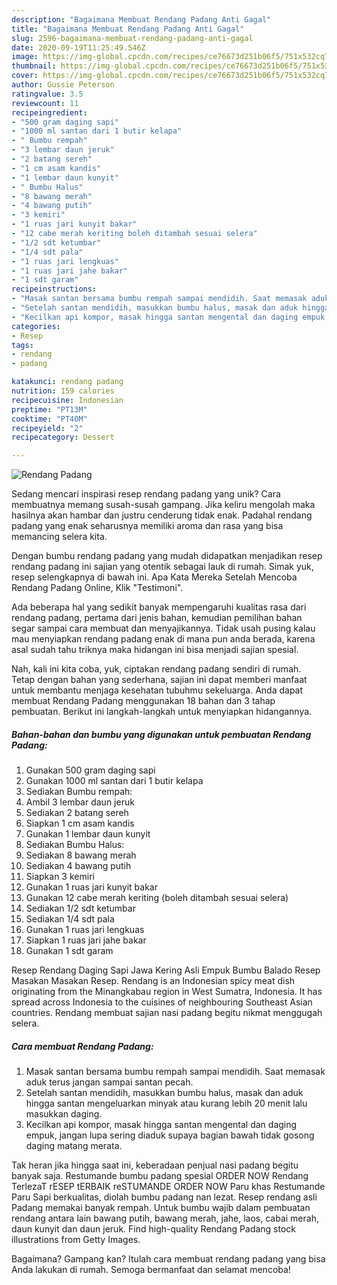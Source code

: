 ```yaml
---
description: "Bagaimana Membuat Rendang Padang Anti Gagal"
title: "Bagaimana Membuat Rendang Padang Anti Gagal"
slug: 2596-bagaimana-membuat-rendang-padang-anti-gagal
date: 2020-09-19T11:25:49.546Z
image: https://img-global.cpcdn.com/recipes/ce76673d251b06f5/751x532cq70/rendang-padang-foto-resep-utama.jpg
thumbnail: https://img-global.cpcdn.com/recipes/ce76673d251b06f5/751x532cq70/rendang-padang-foto-resep-utama.jpg
cover: https://img-global.cpcdn.com/recipes/ce76673d251b06f5/751x532cq70/rendang-padang-foto-resep-utama.jpg
author: Gussie Peterson
ratingvalue: 3.5
reviewcount: 11
recipeingredient:
- "500 gram daging sapi"
- "1000 ml santan dari 1 butir kelapa"
- " Bumbu rempah"
- "3 lembar daun jeruk"
- "2 batang sereh"
- "1 cm asam kandis"
- "1 lembar daun kunyit"
- " Bumbu Halus"
- "8 bawang merah"
- "4 bawang putih"
- "3 kemiri"
- "1 ruas jari kunyit bakar"
- "12 cabe merah keriting boleh ditambah sesuai selera"
- "1/2 sdt ketumbar"
- "1/4 sdt pala"
- "1 ruas jari lengkuas"
- "1 ruas jari jahe bakar"
- "1 sdt garam"
recipeinstructions:
- "Masak santan bersama bumbu rempah sampai mendidih. Saat memasak aduk terus jangan sampai santan pecah."
- "Setelah santan mendidih, masukkan bumbu halus, masak dan aduk hingga santan mengeluarkan minyak atau kurang lebih 20 menit lalu masukkan daging."
- "Kecilkan api kompor, masak hingga santan mengental dan daging empuk, jangan lupa sering diaduk supaya bagian bawah tidak gosong daging matang merata."
categories:
- Resep
tags:
- rendang
- padang

katakunci: rendang padang 
nutrition: 159 calories
recipecuisine: Indonesian
preptime: "PT13M"
cooktime: "PT40M"
recipeyield: "2"
recipecategory: Dessert

---
```



![Rendang Padang](https://img-global.cpcdn.com/recipes/ce76673d251b06f5/751x532cq70/rendang-padang-foto-resep-utama.jpg)

Sedang mencari inspirasi resep rendang padang yang unik? Cara membuatnya memang susah-susah gampang. Jika keliru mengolah maka hasilnya akan hambar dan justru cenderung tidak enak. Padahal rendang padang yang enak seharusnya memiliki aroma dan rasa yang bisa memancing selera kita.

Dengan bumbu rendang padang yang mudah didapatkan menjadikan resep rendang padang ini sajian yang otentik sebagai lauk di rumah. Simak yuk, resep selengkapnya di bawah ini. Apa Kata Mereka Setelah Mencoba Rendang Padang Online, Klik &#34;Testimoni&#34;.

Ada beberapa hal yang sedikit banyak mempengaruhi kualitas rasa dari rendang padang, pertama dari jenis bahan, kemudian pemilihan bahan segar sampai cara membuat dan menyajikannya. Tidak usah pusing kalau mau menyiapkan rendang padang enak di mana pun anda berada, karena asal sudah tahu triknya maka hidangan ini bisa menjadi sajian spesial.


Nah, kali ini kita coba, yuk, ciptakan rendang padang sendiri di rumah. Tetap dengan bahan yang sederhana, sajian ini dapat memberi manfaat untuk membantu menjaga kesehatan tubuhmu sekeluarga. Anda dapat membuat Rendang Padang menggunakan 18 bahan dan 3 tahap pembuatan. Berikut ini langkah-langkah untuk menyiapkan hidangannya.

<!--inarticleads1-->

##### Bahan-bahan dan bumbu yang digunakan untuk pembuatan Rendang Padang:

1. Gunakan 500 gram daging sapi
1. Gunakan 1000 ml santan dari 1 butir kelapa
1. Sediakan  Bumbu rempah:
1. Ambil 3 lembar daun jeruk
1. Sediakan 2 batang sereh
1. Siapkan 1 cm asam kandis
1. Gunakan 1 lembar daun kunyit
1. Sediakan  Bumbu Halus:
1. Sediakan 8 bawang merah
1. Sediakan 4 bawang putih
1. Siapkan 3 kemiri
1. Gunakan 1 ruas jari kunyit bakar
1. Gunakan 12 cabe merah keriting (boleh ditambah sesuai selera)
1. Sediakan 1/2 sdt ketumbar
1. Sediakan 1/4 sdt pala
1. Gunakan 1 ruas jari lengkuas
1. Siapkan 1 ruas jari jahe bakar
1. Gunakan 1 sdt garam


Resep Rendang Daging Sapi Jawa Kering Asli Empuk Bumbu Balado Resep Masakan Masakan Resep. Rendang is an Indonesian spicy meat dish originating from the Minangkabau region in West Sumatra, Indonesia. It has spread across Indonesia to the cuisines of neighbouring Southeast Asian countries. Rendang membuat sajian nasi padang begitu nikmat menggugah selera. 

<!--inarticleads2-->

##### Cara membuat Rendang Padang:

1. Masak santan bersama bumbu rempah sampai mendidih. Saat memasak aduk terus jangan sampai santan pecah.
1. Setelah santan mendidih, masukkan bumbu halus, masak dan aduk hingga santan mengeluarkan minyak atau kurang lebih 20 menit lalu masukkan daging.
1. Kecilkan api kompor, masak hingga santan mengental dan daging empuk, jangan lupa sering diaduk supaya bagian bawah tidak gosong daging matang merata.


Tak heran jika hingga saat ini, keberadaan penjual nasi padang begitu banyak saja. Restumande bumbu padang spesial ORDER NOW Rendang TerlezaT rESEP tERBAIK reSTUMANDE ORDER NOW Paru khas Restumande Paru Sapi berkualitas, diolah bumbu padang nan lezat. Resep rendang asli Padang memakai banyak rempah. Untuk bumbu wajib dalam pembuatan rendang antara lain bawang putih, bawang merah, jahe, laos, cabai merah, daun kunyit dan daun jeruk. Find high-quality Rendang Padang stock illustrations from Getty Images. 

Bagaimana? Gampang kan? Itulah cara membuat rendang padang yang bisa Anda lakukan di rumah. Semoga bermanfaat dan selamat mencoba!
